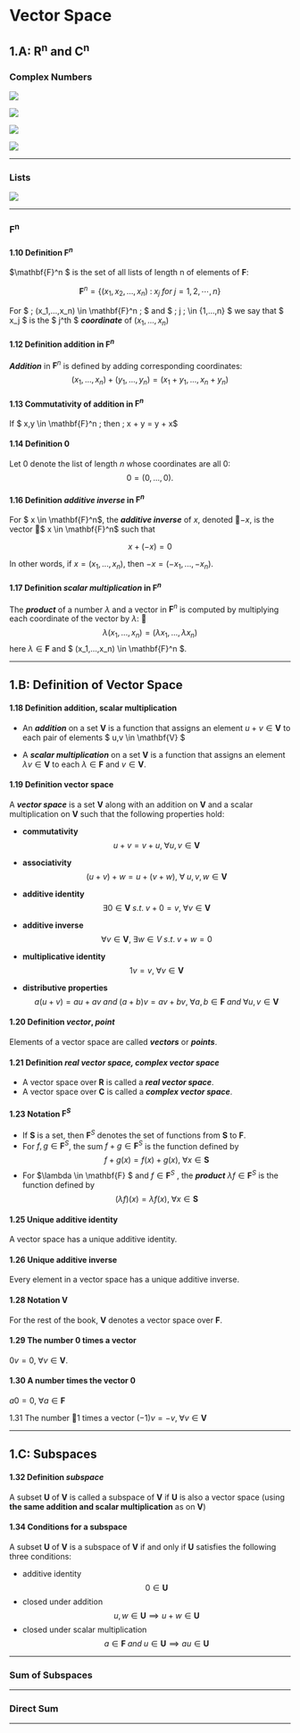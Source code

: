 # Vector Space

## 1.A: R<sup>n</sup> and C<sup>n</sup>

### Complex Numbers
![](assets/markdown-img-paste-20200617190125779.png)

![](assets/markdown-img-paste-20200617190200969.png)

![](assets/markdown-img-paste-20200617190227345.png)

![](assets/markdown-img-paste-20200617190259767.png)

* * *

### Lists

![](assets/markdown-img-paste-20200617190331237.png)

* * *

### F<sup>n</sup>

#### 1.10 Definition $\mathbf{F}^n$
$\mathbf{F}^n $ is the set of all lists of length n of elements of $\mathbf{F}$:

$$ \mathbf{F}^n = \{ (x_1, x_2, \dots, x_n ) \; : \; x_j  \;  for \; j = 1,2,\cdots,n   \}
$$

For $ \; (x_1,...,x_n) \in \mathbf{F}^n \; $ and $ \; j \; \in \{1,...,n\}
$ we say that $ x_j $ is the $ j^th $ ***coordinate*** of $(x_1,...,x_n)$

#### 1.12 Definition addition in $\mathbf{F}^n$
***Addition*** in $\mathbf{F}^n$ is defined by adding corresponding coordinates:
$$ (x_1,...,x_n)+(y_1,...,y_n)=(x_1+y_1,...,x_n+y_n) $$

#### 1.13 Commutativity of addition in $\mathbf{F}^n$
If $ x,y \in \mathbf{F}^n \; then \; x + y = y + x$

#### 1.14 Definition 0
Let 0 denote the list of length $n$ whose coordinates are all 0:
$$0 = (0,...,0).$$

#### 1.16 Definition ***additive inverse*** in $\mathbf{F}^n$
For $ x \in \mathbf{F}^n$, the ***additive inverse*** of $x$, denoted $-x$, is the vector $ x \in \mathbf{F}^n$
such that

$$ x + (-x) = 0 $$

In other words, if $x=(x_1,...,x_n)$, then $-x = (-x_1,...,-x_n)$.

#### 1.17 Definition ***scalar multiplication*** in $\mathbf{F}^n$
The ***product*** of a number $\lambda$ and a vector in $\mathbf{F}^n$ is computed by multiplying
each coordinate of the vector by $\lambda$:
$$\lambda(x_1,...,x_n) = (\lambda x_1,...,\lambda x_n) $$
here $\lambda \in \mathbf{F}$ and $ (x_1,...,x_n) \in \mathbf{F}^n $.

* * *

## 1.B: Definition of Vector Space

#### 1.18 Definition addition, scalar multiplication

- An ***addition*** on a set $\mathbf{V}$ is a function that assigns an element $u+v \in \mathbf{V}$ to each pair of elements $ u,v \in \mathbf{V} $

- A ***scalar multiplication*** on a set $\mathbf{V}$ is a function that assigns an element $\lambda v \in \mathbf{V}$ to each $\lambda \in \mathbf{F}$ and $v \in \mathbf{V}$.

#### 1.19 Definition vector space
A ***vector space*** is a set $\mathbf{V}$ along with an addition on $\mathbf{V}$ and a scalar multiplication on $\mathbf{V}$ such that the following properties hold:

- **commutativity**
$$u + v = v + u, \; \forall u,v \in \mathbf{V} $$
- **associativity**
$$ (u+v) +w = u+(v+w) , \; \forall \; u, v, w \in \mathbf{V} $$
- **additive identity**
  $$\exists 0 \in \mathbf{V} \; s.t. \; v + 0 = v, \; \forall v  \in \mathbf{V} $$

- **additive inverse**
$$\forall v  \in \mathbf{V},\; \exists w \in V \; s.t. \; v + w = 0$$
- **multiplicative identity**
$$1v = v, \; \forall v \in \mathbf{V} $$
- **distributive properties**
$$a(u + v) = au + av \; and \; (a + b)v = av + bv,\; \forall a, b \in \mathbf{F} \; and \; \forall u,v \in \mathbf{V}$$

#### 1.20 Definition ***vector***, ***point***
Elements of a vector space are called ***vectors*** or ***points***.

#### 1.21 Definition ***real vector space, complex vector space***
- A vector space over $\mathbf{R}$ is called a ***real vector space***.
- A vector space over $\mathbf{C}$ is called a ***complex vector space***.


#### 1.23 Notation $\mathbf{F}^S$
- If $\mathbf{S}$ is a set, then $\mathbf{F}^S$ denotes the set of functions from $\mathbf{S}$ to $\mathbf{F}$.
- For $f,g \in \mathbf{F}^S$, the sum $f+g \in \mathbf{F}^S$ is the function defined by
$$ f+g(x) = f(x)+g(x) ,\; \forall x \in \mathbf{S}$$
- For $\lambda \in \mathbf{F} $ and $f \in \mathbf{F}^S$ , the ***product*** $\lambda f \in \mathbf{F}^S$ is the function defined by
$$ (\lambda f)(x) = \lambda f(x) ,\; \forall x \in \mathbf{S} $$

#### 1.25 Unique additive identity
A vector space has a unique additive identity.

#### 1.26 Unique additive inverse
Every element in a vector space has a unique additive inverse.

#### 1.28 Notation $\mathbf{V}$
For the rest of the book, $\mathbf{V}$ denotes a vector space over $\mathbf{F}$.

#### 1.29 The number 0 times a vector
$0v=0 ,\; \forall v \in  \mathbf{V}$.

#### 1.30 A number times the vector 0
$a0 = 0 ,\; \forall a \in \mathbf{F}$

1.31 The number 1 times a vector
$(-1)v = -v ,\; \forall v \in \mathbf{V}$

* * *

## 1.C: Subspaces

#### 1.32 Definition ***subspace***
A subset $\mathbf{U}$ of $\mathbf{V}$ is called a subspace of $\mathbf{V}$ if $\mathbf{U}$ is also a vector space
(using **the same addition and scalar multiplication** as on $\mathbf{V}$)

#### 1.34 Conditions for a subspace
A subset $\mathbf{U}$ of $\mathbf{V}$ is a subspace of $\mathbf{V}$ if and only if $\mathbf{U}$ satisfies the following three conditions:
- additive identity
$$0 \in \mathbf{U}$$
- closed under addition
$$u,w \in \mathbf{U} \implies u+w \in \mathbf{U}$$
- closed under scalar multiplication
$$a \in \mathbf{F} \; and \; u \in \mathbf{U} \implies au \in \mathbf{U}$$



* * *

### Sum of Subspaces

* * *

### Direct Sum

* * *
